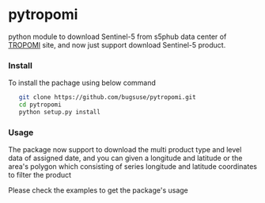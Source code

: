 # pytropomi
python module to download Sentinel-5 from s5phub data center of [TROPOMI](http://www.tropomi.eu) site, and now just support download Sentinel-5 product.

### Install

To install the pachage using below command

```bash
   git clone https://github.com/bugsuse/pytropomi.git
   cd pytropomi
   python setup.py install
```

### Usage

The package now support to download the multi product type and level data of assigned date, and you can given a longitude and latitude or the area's polygon which consisting of series longitude and latitude coordinates to filter the product     

Please check the examples to get the package's usage


